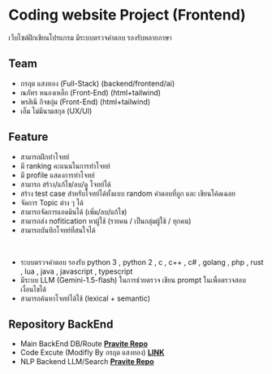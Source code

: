 # Coding website Project (Frontend)

เว็บไซต์ฝึกเขียนโปรแกรม มีระบบตรวจคำตอบ รองรับหลายภาษา

## Team
- กรฤต แสงทอง (Full-Stack) (backend/frontend/ai)
- ณภัทร หนองเหล็ก (Front-End) (html+tailwind)
- พรสิณี กิจชอุ่ม (Front-End) (html+tailwind)
- เอ็ม ไม่มีนามสกุล (UX/UI)

## Feature
 - สามารถฝึกทำโจทย์
 - มี ranking คะแนนในการทำโจทย์
 - มี profile แสดงการทำโจทย์
 - สามารถ สร้าง/แก้ไข/ลบ/ดู โจทย์ได้
 - สร้าง test case สำหรับโจทย์ได้ทั้งแบบ random คำตอบที่ถูก และ เขียนโค้ดเฉลย
 - จัดการ Topic ต่าง ๆ ได้
 - สามารถจัดการแอดมินได้ (เพิ่ม/ลบ/แก้ไข)
 - สามารถส่ง nofitication หาผู้ใช้ (รายคน / เป็นกลุ่มผู้ใช้ / ทุกคน)
 - สามารถบันทึกโจทย์ที่สนใจได้

<br />

 - ระบบตรวจคำตอบ รองรับ python 3 , python 2 , c , c++ , c# , golang , php , rust , lua , java , javascript , typescript
 - มีระบบ LLM (Gemini-1.5-flash) ในการช่วยตรวจ เขียน prompt ในเพื่อตรวจสอบเงื่อนไขได้
 - สามารถค้นหาโจทย์ได้ใช้ (lexical + semantic)

## Repository BackEnd
 - Main BackEnd DB/Route [**Pravite Repo**](https://github.com/korarit/coding-web-backend) 
 - Code Excute (Modifly By กรฤต แสงทอง) [**LINK**](https://github.com/korarit/piston-for-coding-web-project)
 - NLP Backend LLM/Search [**Pravite Repo**](https://github.com/korarit/coding-web-nlp)